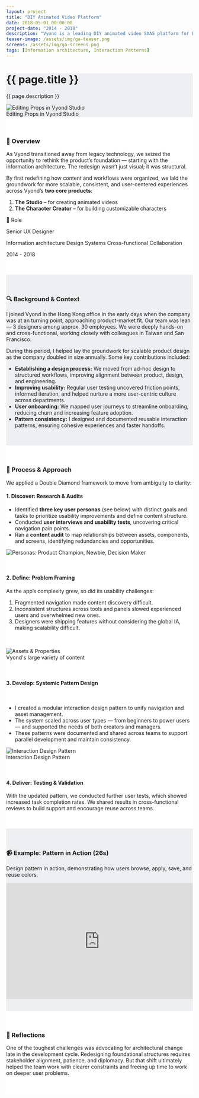 ```yaml
---
layout: project
title: "DIY Animated Video Platform"
date: 2018-05-01 00:00:00
project-date: "2014 - 2018"
description: "Vyond is a leading DIY animated video SAAS platform for B2C and B2B."
teaser-image: /assets/img/ga-teaser.png
screens: /assets/img/ga-screens.png
tags: [Information architecture, Interaction Patterns]
---
```


<div class="full-width-section" style="background-color: #EDEFF2;">
  <div class="container content-wrapper">
    <h1>{{ page.title }}</h1>
    <p>{{ page.description }}</p>
      <div class="card">
        <img src="/assets/img/ga-screens.png" class="img-fluid rounded" alt="Editing Props in Vyond Studio">
      </div>
      <figcaption class="figure-caption text-center">Editing Props in Vyond Studio</figcaption>
    </div>
  </div>

  <!-- Overview Section -->
  <div class="full-width-section" style="background-color: #fff; padding: 2rem 0;">
    <div class="container content-wrapper">
      <div class="row py-3">
        <div class="col-8">
          <h3>🎯 Overview</h3>
          <p>As Vyond transitioned away from legacy technology, we seized the opportunity to rethink the product’s foundation — starting with the information architecture. The redesign wasn’t just visual; it was structural. </p>
          <p>By first redefining how content and workflows were organized, we laid the groundwork for more scalable, consistent, and user-centered experiences across Vyond’s <strong>two core products</strong>:</p>
          <ol>
            <li><strong>The Studio</strong> – for creating animated videos</li>
            <li><strong>The Character Creator</strong> – for building customizable characters</li>
          </ol>
        </div>
        <div class="col-4">
          <p class="font-monospace">👤 Role</p>
          <p>Senior UX Designer</p>
          <span class="badge rounded-pill bg-dark">Information architecture</span>
          <span class="badge rounded-pill bg-dark">Design Systems</span>
          <span class="badge rounded-pill bg-dark">Cross-functional Collaboration</span>
          <p></p>
          <p>2014 - 2018</p>
        </div>
      </div>
    </div>
  </div>

  <!-- Background Section -->
  <div class="full-width-section" style="background-color: #EDEFF2; padding: 2rem 0;">
    <div class="container content-wrapper">
      <h3>🔍 Background & Context</h3>
      <p>I joined Vyond in the Hong Kong office in the early days when the company was at an turning point, approaching product-market fit. Our team was lean — 3 designers among approx. 30 employees. We were deeply hands-on and cross-functional, working closely with colleagues in Taiwan and San Francisco.</p>
      <p>During this period, I helped lay the groundwork for scalable product design as the company doubled in size annually. Some key contributions included:</p>
      <ul>
        <li><strong>Establishing a design process:</strong> We moved from ad-hoc design to structured workflows, improving alignment between product, design, and engineering.</li>
        <li><strong>Improving usability:</strong> Regular user testing uncovered friction points, informed iteration, and helped nurture a more user-centric culture across departments.</li>
        <li><strong>User onboarding:</strong> We mapped user journeys to streamline onboarding, reducing churn and increasing feature adoption.</li>
        <li><strong>Pattern consistency:</strong> I designed and documented reusable interaction patterns, ensuring cohesive experiences and faster handoffs.</li>
      </ul>
    </div>
  </div>
  <div class="full-width-section" style="background-color: #fff; padding: 2rem 0;">
    <div class="container content-wrapper">
      <h3>🔧 Process & Approach</h3>
      <p>We applied a Double Diamond framework to move from ambiguity to clarity:</p>
      <h4>1. Discover: Research & Audits</h4>
      <ul>
        <li>Identified <strong>three key user personas</strong> (see below) with distinct goals and tasks to prioritize usability improvements and define content structure.</li>
        <li>Conducted <strong>user interviews and usability tests</strong>, uncovering critical navigation pain points.</li>
        <li>Ran a <strong>content audit</strong> to map relationships between assets, components, and screens, identifying redundancies and opportunities.</li>
      </ul>
      <img src="/assets/img/personas.png" class="img-fluid rounded" alt="Personas: Product Champion, Newbie, Decision Maker">
      <h4 style="padding: 2rem 0 0 0;">2. Define: Problem Framing</h4>
      <p>As the app’s complexity grew, so did its usability challenges:</p>
      <ol>
        <li>Fragmented navigation made content discovery difficult.</li>
        <li>Inconsistent structures across tools and panels slowed experienced users and overwhelmed new ones.</li>
        <li>Designers were shipping features without considering the global IA, making scalability difficult.</li>
      </ol>
      <img src="/assets/img/asset-overview.png" class="img-fluid rounded" alt="Assets & Properties" style="padding: 2rem 0 0 0;">
      <figcaption class="figure-caption text-center">Vyond's large variety of content</figcaption>
      <h4 style="padding: 2rem 0;">3. Develop: Systemic Pattern Design</h4>
      <ul>
        <li>I created a modular interaction design pattern to unify navigation and asset management.</li>
        <li>The system scaled across user types — from beginners to power users — and supported the needs of both creators and managers.</li>
        <li>These patterns were documented and shared across teams to support parallel development and maintain consistency.</li>
      </ul>
      <img src="/assets/img/journey.png" class="img-fluid rounded" alt="Interaction Design Pattern">
      <figcaption class="figure-caption text-center">Interaction Design Pattern</figcaption>
      <h4 style="padding: 2rem 0 0 0;">4. Deliver: Testing & Validation</h4>
      <p>With the updated pattern, we conducted further user tests, which showed increased task completion rates. We shared results in cross-functional reviews to build support and encourage reuse across teams.</p>
      </div>
    </div>
  <!-- Example Section -->
  <div class="full-width-section" style="background-color: #EDEFF2; padding: 2rem 0;">
    <div class="container content-wrapper">
      <h3>📹 Example: Pattern in Action (26s)</h3>
      <p>Design pattern in action, demonstrating how users browse, apply, save, and reuse colors.</p>
      <div style="padding:62.12% 0 0 0;position:relative;">
        <iframe src="https://player.vimeo.com/video/676490224?h=a49b27c683&amp;badge=0&amp;autopause=0&amp;player_id=0&amp;app_id=58479" frameborder="0" allow="autoplay; fullscreen; picture-in-picture" allowfullscreen style="position:absolute;top:0;left:0;width:100%;height:100%;" title="Color Properties"></iframe>
      </div>
    </div>
  </div>
  <!-- Reflections Section -->
  <div class="full-width-section" style="background-color: #fff; padding: 2rem 0;">
    <div class="container content-wrapper">
      <h3>💬 Reflections</h3>
      <p>One of the toughest challenges was advocating for architectural change late in the development cycle. Redesigning foundational structures requires stakeholder alignment, patience, and diplomacy. But that shift ultimately helped the team work with clearer constraints and freeing up time to work on deeper user problems.</p>
    </div>
  </div>